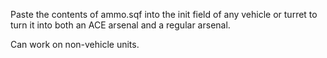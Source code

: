 Paste the contents of ammo.sqf into the init field of any vehicle or turret to turn it into both an ACE arsenal and a regular arsenal.

Can work on non-vehicle units.